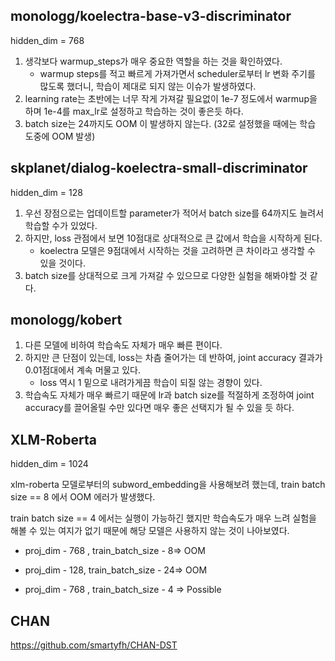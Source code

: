 ## monologg/koelectra-base-v3-discriminator

hidden_dim = 768

1. 생각보다 warmup_steps가 매우 중요한 역할을 하는 것을 확인하였다.
   - warmup steps를 적고 빠르게 가져가면서 scheduler로부터 lr 변화 주기를 많도록 했더니, 학습이 제대로 되지 않는 이슈가 발생하였다.
2. learning rate는 초반에는 너무 작게 가져갈 필요없이 1e-7 정도에서 warmup을 하며 1e-4를 max_lr로 설정하고 학습하는 것이 좋은듯 하다.
3. batch size는 24까지도 OOM 이 발생하지 않는다. (32로 설정했을 때에는 학습 도중에 OOM 발생)



## skplanet/dialog-koelectra-small-discriminator

hidden_dim = 128

1. 우선 장점으로는 업데이트할 parameter가 적어서 batch size를 64까지도 늘려서 학습할 수가 있었다.
2. 하지만, loss 관점에서 보면 10점대로 상대적으로 큰 값에서 학습을 시작하게 된다.
   - koelectra 모델은 9점대에서 시작하는 것을 고려하면 큰 차이라고 생각할 수 있을 것이다.
3. batch size를 상대적으로 크게 가져갈 수 있으므로 다양한 실험을 해봐야할 것 같다.



## monologg/kobert

1. 다른 모델에 비하여 학습속도 자체가 매우 빠른 편이다.
2. 하지만 큰 단점이 있는데, loss는 차츰 줄어가는 데 반하여, joint accuracy 결과가 0.01점대에서 계속 머물고 있다.
   - loss 역시 1 밑으로 내려가게끔 학습이 되질 않는 경향이 있다.
3. 학습속도 자체가 매우 빠르기 때문에 lr과 batch size를 적절하게 조정하여 joint accuracy를 끌어올릴 수만 있다면 매우 좋은 선택지가 될 수 있을 듯 하다.



## XLM-Roberta

hidden_dim = 1024

xlm-roberta 모델로부터의 subword_embedding을 사용해보려 했는데, train batch size == 8 에서 OOM 에러가 발생했다.

train batch size == 4 에서는 실행이 가능하긴 했지만 학습속도가 매우 느려 실험을 해볼 수 있는 여지가 없기 때문에 해당 모델은 사용하지 않는 것이 나아보였다.



- proj_dim - 768 , train_batch_size - 8=> OOM

- proj_dim - 128, train_batch_size - 24=> OOM

- proj_dim - 768 , train_batch_size - 4 => Possible



## CHAN

https://github.com/smartyfh/CHAN-DST